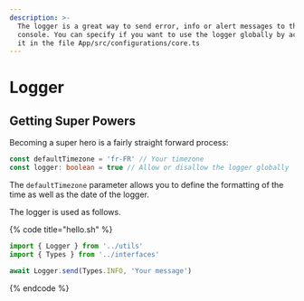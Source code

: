 ```yaml
---
description: >-
  The logger is a great way to send error, info or alert messages to the
  console. You can specify if you want to use the logger globally by activating
  it in the file App/src/configurations/core.ts
---
```


# Logger

## Getting Super Powers

Becoming a super hero is a fairly straight forward process:

```typescript
const defaultTimezone = 'fr-FR' // Your timezone
const logger: boolean = true // Allow or disallow the logger globally
```

The `defaultTimezone` parameter allows you to define the formatting of the time as well as the date of the logger.

The logger is used as follows.

{% code title="hello.sh" %}
```typescript
import { Logger } from '../utils'
import { Types } from '../interfaces'

await Logger.send(Types.INFO, 'Your message')
```
{% endcode %}

